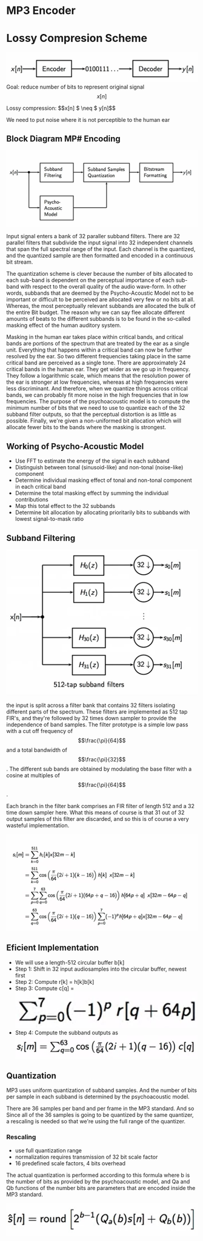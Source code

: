 # MP3 Encoder

# Lossy Compresion Scheme

![lossy](https://github.com/harshilbhatt2001/signal-processing/blob/mp3_enc/processing/mp3_encoder/images/lossy_intro.JPG)
Goal: reduce number of bits to represent original signal $$x[n]$$

Lossy compression: $$x[n]    $ \neq $    y[n]$$

We need to put noise where it is not perceptible to the human ear

## Block Diagram MP# Encoding

![block_diag](https://github.com/harshilbhatt2001/signal-processing/blob/mp3_enc/processing/mp3_encoder/images/block_diag.JPG)

Input signal enters a bank of 32 paraller subband filters. There are 32 parallel filters that subdivide the input signal into 32 independent channels that span the full spectral range of the input. Each channel is the quantized, and the quantized sample are then formatted and encoded in a continuous bit stream.

The quantization scheme is clever because the number of bits allocated to each sub-band is dependent on the perceptual importance of each sub-band with respect to the overall quality of the audio wave-form. In other words, subbands that are deemed by the Psycho-Acoustic Model not to be important or difficult to be perceived are allocated very few or no bits at all. Whereas, the most perceptually relevant subbands are allocated the bulk of the entire Bit budget. The reason why we can say flee allocate different amounts of beats to the different subbands is to be found in the so-called masking effect of the human auditory system.

Masking in the human ear takes place within critical bands, and critical bands are portions of the spectrum that are treated by the ear as a single unit. Everything that happens within a critical band can now be further resolved by the ear. So two different frequencies taking place in the same critical band are perceived as a single tone. There are approximately 24 critical bands in the human ear. They get wider as we go up in frequency. They follow a logarithmic scale, which means that the resolution power of the ear is stronger at low frequencies, whereas at high frequencies were less discriminant. And therefore, when we quantize things across critical bands, we can probably fit more noise in the high frequencies that in low frequencies. The purpose of the psychoacoustic model is to compute the minimum number of bits that we need to use to quantize each of the 32 subband filter outputs, so that the perceptual distortion is as little as possible. Finally, we're given a non-uniformed bit allocation which will allocate fewer bits to the bands where the masking is strongest.

## Working of Psycho-Acoustic Model

* Use FFT to estimate the energy of the signal in each subband
* Distinguish between tonal (sinusoid-like) and non-tonal (noise-like) component
* Determine individual masking effect of tonal and non-tonal component in each critical band
* Determine the total masking effect by summing the individual contributions
* Map this total effect to the 32 subbands
* Determine bit allocation by allocating prioritarily bits to subbands with lowest signal-to-mask ratio

## Subband Filtering

![subband filtering image](https://github.com/harshilbhatt2001/signal-processing/blob/mp3_enc/processing/mp3_encoder/images/subband_filtering.JPG)

the input is split across a filter bank that contains 32 filters isolating different parts of the spectrum. These filters are implemented as 512 tap FIR's, and they're followed by 32 times down sampler to provide the independence of band samples. The filter prototype is a simple low pass with a cut off frequency of $$\frac{\pi}{64}$$ and a total bandwidth of $$\frac{\pi}{32}$$. The different sub bands are obtained by modulating the base filter with a cosine at multiples of $$\frac{\pi}{64}$$.

Each branch in the filter bank comprises an FIR filter of length 512 and a 32 time down sampler here. What this means of course is that 31 out of 32 output samples of this filter are discarded, and so this is of course a very wasteful implementation.

![optimized subband filtering image](https://github.com/harshilbhatt2001/signal-processing/blob/mp3_enc/processing/mp3_encoder/images/optimized_subband_filtering.JPG)


## Eficient Implementation

* We will use a length-512 circular buffer b[k]
* Step 1: Shift in 32 input audiosamples into the circular buffer, newest first
* Step 2: Compute r[k] = h[k]b[k]
* Step 3: Compute c[q] = ![c[q] img](https://github.com/harshilbhatt2001/signal-processing/blob/mp3_enc/processing/mp3_encoder/images/c%5Bq%5D.JPG)
* Step 4: Compute the subband outputs as ![si(m) img](https://github.com/harshilbhatt2001/signal-processing/blob/mp3_enc/processing/mp3_encoder/images/si%5Bm%5D.JPG)

## Quantization

MP3 uses uniform quantization of subband samples. And the number of bits per sample in each subband is determined by the psychoacoustic model.

There are 36 samples per band and per frame in the MP3 standard. And so Since all of the 36 samples is going to be quantized by the same quantizer, a rescaling is needed so that we're using the full range of the quantizer.

### Rescaling

* use full quantization range
* normalization requires transmission of 32 bit scale factor 
* 16 predefined scale factors, 4 bits overhead

The actual quantization is performed according to this formula where b is the number of bits as provided by the psychoacoustic model, and Qa and Qb functions of the number bits are parameters that are encoded inside the MP3 standard.

![quant img](https://github.com/harshilbhatt2001/signal-processing/blob/mp3_enc/processing/mp3_encoder/images/quant.JPG)
